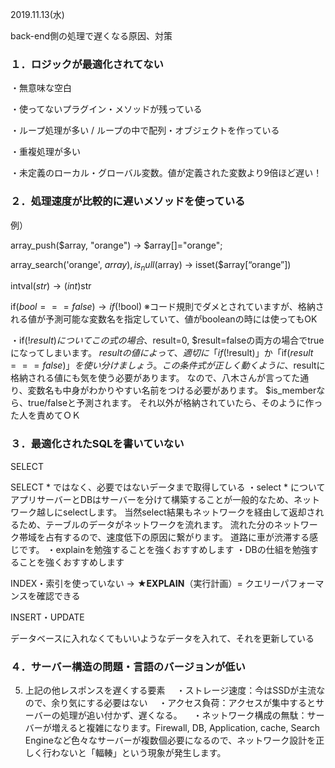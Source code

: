 2019.11.13(水)

back-end側の処理で遅くなる原因、対策

### １．ロジックが最適化されてない

・無意味な空白

・使ってないプラグイン・メソッドが残っている

・ループ処理が多い / ループの中で配列・オブジェクトを作っている

・重複処理が多い

・未定義のローカル・グローバル変数。値が定義された変数より9倍ほど遅い！

### ２．処理速度が比較的に遅いメソッドを使っている

例）

array_push($array, "orange") → $array[]="orange";

array_search('orange', $array), is_null($array) → isset($array[“orange”])

intval($str) → (int)$str

if($bool === false) → if(!$bool) ※コード規則でダメとされていますが、格納される値が予測可能な変数名を指定していて、値がbooleanの時には使ってもOK

・if(!$result)について
この式の場合、$result=0, $result=falseの両方の場合でtrueになってしまいます。
$resultの値によって、適切に「if(!$result)」か「if($result===false)」を使い分けましょう。
この条件式が正しく動くように、$resultに格納される値にも気を使う必要があります。
なので、八木さんが言ってた通り、変数名も中身がわかりやすい名前をつける必要があります。
$is_memberなら、true/falseと予測されます。
それ以外が格納されていたら、そのように作った人を責めてＯＫ

### ３．最適化されたSQLを書いていない

SELECT 

SELECT * ではなく、必要ではないデータまで取得している
・select * について
アプリサーバーとDBはサーバーを分けて構築することが一般的なため、ネットワーク越しにselectします。
当然select結果もネットワークを経由して返却されるため、テーブルのデータがネットワークを流れます。
流れた分のネットワーク帯域を占有するので、速度低下の原因に繋がります。
道路に車が渋滞する感じです。
・explainを勉強することを強くおすすめします
・DBの仕組を勉強することを強くおすすめします

INDEX・索引を使っていない → ★**EXPLAIN**（実行計画）= クエリーパフォーマンスを確認できる

INSERT・UPDATE

データベースに入れなくてもいいようなデータを入れて、それを更新している

### ４．サーバー構造の問題・言語のバージョンが低い

5. 上記の他レスポンスを遅くする要素
   　・ストレージ速度：今はSSDが主流なので、余り気にする必要はない
   　・アクセス負荷：アクセスが集中するとサーバーの処理が追い付かず、遅くなる。
   　・ネットワーク構成の無駄：サーバーが増えると複雑になります。Firewall, DB, Application, cache, Search Engineなど色々なサーバーが複数個必要になるので、ネットワーク設計を正しく行わないと「輻輳」という現象が発生します。